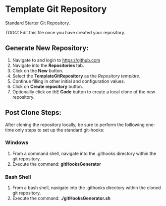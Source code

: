 Template Git Repository
=======================

Standard Starter Git Repository.

*TODO:* Edit this file once you have created your repository.


Generate New Repository:
------------------------

  1. Navigate to and login to https://github.com
  2. Navigate into the __Repositories__ tab.
  3. Click on the __New__ button.
  4. Select the __TemplateGitRepository__ as the *Repository template*.
  5. Continue filling in other initial and configuration values.
  6. Click on __Create repository__ button.
  7. Optionallly click on thE __Code__ button to create a local clone of the new repository.


Post Clone Steps:
-----------------

After cloning the repository locally, be sure to perform the foillowing one-time only steps to set up the standard git-hooks:

### Windows ###
  1. From a command shell, navigate into the .githooks directory within the git repository.
  2. Execute the command: __gitHooksGenerator__
  
### Bash Shell ###
  1. From a bash shell, navigate into the .githooks directory within the cloned git repository.
  2. Execute the command: __./gitHooksGenerator.sh__

